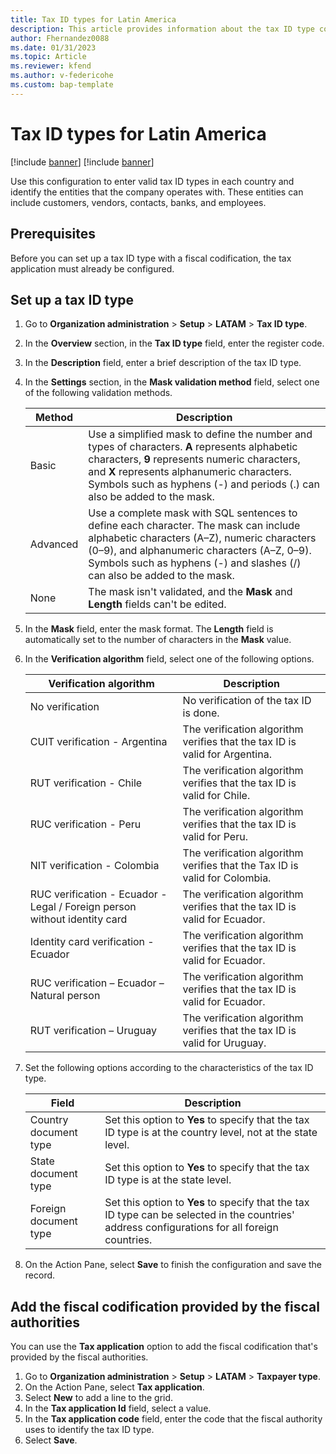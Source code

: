 ```yaml
---
title: Tax ID types for Latin America 
description: This article provides information about the tax ID type configuration for Latin America. 
author: Fhernandez0088
ms.date: 01/31/2023
ms.topic: Article
ms.reviewer: kfend
ms.author: v-federicohe 
ms.custom: bap-template
---
```


# Tax ID types for Latin America

[!include [banner](../includes/banner.md)]
[!include [banner](../includes/preview-banner.md)]

Use this configuration to enter valid tax ID types in each country and identify the entities that the company operates with. These entities can include customers, vendors, contacts, banks, and employees.

## Prerequisites

Before you can set up a tax ID type with a fiscal codification, the tax application must already be configured.

## Set up a tax ID type

1. Go to **Organization administration** \> **Setup** \> **LATAM** \> **Tax ID type**.
2. In the **Overview** section, in the **Tax ID type** field, enter the register code.
3. In the **Description** field, enter a brief description of the tax ID type.
4. In the **Settings** section, in the **Mask validation method** field, select one of the following validation methods.

    | Method   | Description |
    |----------|-------------|
    | Basic    | Use a simplified mask to define the number and types of characters. **A** represents alphabetic characters, **9** represents numeric characters, and **X** represents alphanumeric characters. Symbols such as hyphens (-) and periods (.) can also be added to the mask. |
    | Advanced | Use a complete mask with SQL sentences to define each character. The mask can include alphabetic characters (A–Z), numeric characters (0–9), and alphanumeric characters (A–Z, 0–9). Symbols such as hyphens (-) and slashes (/) can also be added to the mask. |
    | None     | The mask isn't validated, and the **Mask** and **Length** fields can't be edited. |

5. In the **Mask** field, enter the mask format. The **Length** field is automatically set to the number of characters in the **Mask** value.
6. In the **Verification algorithm** field, select one of the following options.

    | Verification algorithm                                                    | Description |
    |---------------------------------------------------------------------------|-------------|
    | No verification                                                           | No verification of the tax ID is done. |
    | CUIT verification - Argentina                                             | The verification algorithm verifies that the tax ID is valid for Argentina. |
    | RUT verification - Chile                                                  | The verification algorithm verifies that the tax ID is valid for Chile. |
    | RUC verification - Peru                                                   | The verification algorithm verifies that the tax ID is valid for Peru. |
    | NIT verification - Colombia                                               | The verification algorithm verifies that the Tax ID is valid for Colombia. |
    | RUC verification - Ecuador - Legal / Foreign person without identity card | The verification algorithm verifies that the tax ID is valid for Ecuador. |
    | Identity card verification - Ecuador                                      | The verification algorithm verifies that the tax ID is valid for Ecuador. |
    | RUC verification – Ecuador – Natural person                               | The verification algorithm verifies that the tax ID is valid for Ecuador. |
    | RUT verification – Uruguay                                                | The verification algorithm verifies that the tax ID is valid for Uruguay. |

7. Set the following options according to the characteristics of the tax ID type.

    | Field                 | Description |
    |-----------------------|-------------|
    | Country document type | Set this option to **Yes** to specify that the tax ID type is at the country level, not at the state level. |
    | State document type   | Set this option to **Yes** to specify that the tax ID type is at the state level. |
    | Foreign document type | Set this option to **Yes** to specify that the tax ID type can be selected in the countries' address configurations for all foreign countries. |

9. On the Action Pane, select **Save** to finish the configuration and save the record.

## Add the fiscal codification provided by the fiscal authorities

You can use the **Tax application** option to add the fiscal codification that's provided by the fiscal authorities.

1. Go to **Organization administration** \> **Setup** \> **LATAM** \> **Taxpayer type**.
2. On the Action Pane, select **Tax application**.
3. Select **New** to add a line to the grid.
4. In the **Tax application Id** field, select a value.
5. In the **Tax application code** field, enter the code that the fiscal authority uses to identify the tax ID type.
6. Select **Save**.
